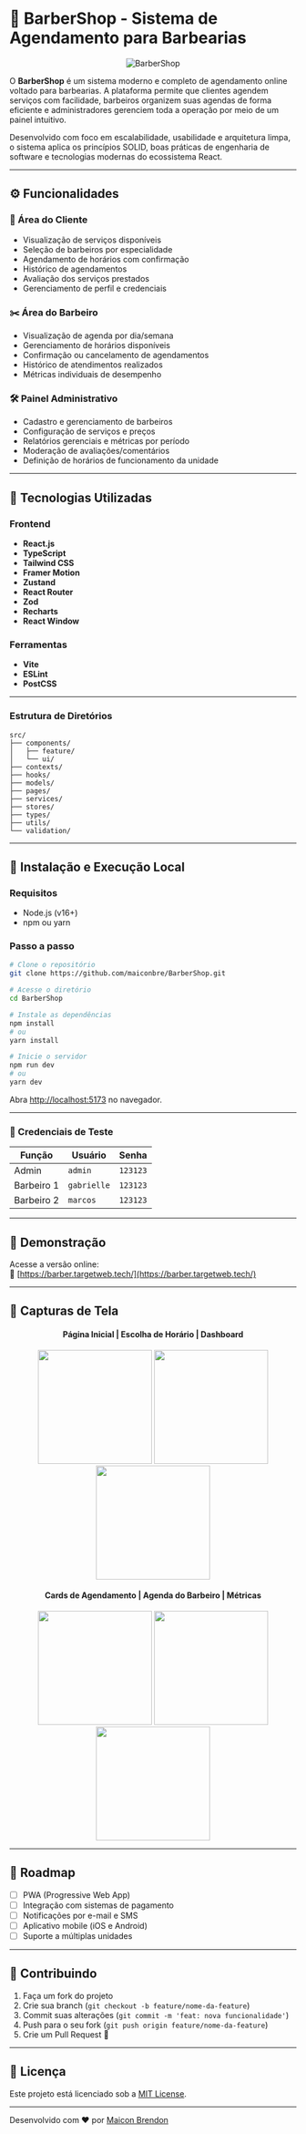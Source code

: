 # 💈 BarberShop - Sistema de Agendamento para Barbearias

<p align="center">
  <img src="./public/img/tela-inicial.png" alt="BarberShop" />
</p>

O **BarberShop** é um sistema moderno e completo de agendamento online voltado para barbearias. A plataforma permite que clientes agendem serviços com facilidade, barbeiros organizem suas agendas de forma eficiente e administradores gerenciem toda a operação por meio de um painel intuitivo.

Desenvolvido com foco em escalabilidade, usabilidade e arquitetura limpa, o sistema aplica os princípios SOLID, boas práticas de engenharia de software e tecnologias modernas do ecossistema React.

---

## ⚙️ Funcionalidades

### 👤 Área do Cliente
- Visualização de serviços disponíveis
- Seleção de barbeiros por especialidade
- Agendamento de horários com confirmação
- Histórico de agendamentos
- Avaliação dos serviços prestados
- Gerenciamento de perfil e credenciais

### ✂️ Área do Barbeiro
- Visualização de agenda por dia/semana
- Gerenciamento de horários disponíveis
- Confirmação ou cancelamento de agendamentos
- Histórico de atendimentos realizados
- Métricas individuais de desempenho

### 🛠️ Painel Administrativo
- Cadastro e gerenciamento de barbeiros
- Configuração de serviços e preços
- Relatórios gerenciais e métricas por período
- Moderação de avaliações/comentários
- Definição de horários de funcionamento da unidade

---

## 🧰 Tecnologias Utilizadas

### Frontend
- **React.js**
- **TypeScript**
- **Tailwind CSS**
- **Framer Motion**
- **Zustand**
- **React Router**
- **Zod**
- **Recharts**
- **React Window**

### Ferramentas
- **Vite**
- **ESLint**
- **PostCSS**

---

### Estrutura de Diretórios

```
src/
├── components/
│   ├── feature/
│   └── ui/
├── contexts/
├── hooks/
├── models/
├── pages/
├── services/
├── stores/
├── types/
├── utils/
└── validation/
```

---


## 🚀 Instalação e Execução Local

### Requisitos
- Node.js (v16+)
- npm ou yarn

### Passo a passo

```bash
# Clone o repositório
git clone https://github.com/maiconbre/BarberShop.git

# Acesse o diretório
cd BarberShop

# Instale as dependências
npm install
# ou
yarn install

# Inicie o servidor
npm run dev
# ou
yarn dev
```

Abra [http://localhost:5173](http://localhost:5173) no navegador.

---

### 🔑 Credenciais de Teste

| Função       | Usuário     | Senha     |
|--------------|-------------|-----------|
| Admin        | `admin`     | `123123`  |
| Barbeiro 1   | `gabrielle` | `123123`  |
| Barbeiro 2   | `marcos`    | `123123`  |

---

## 📱 Demonstração

Acesse a versão online:  
🔗 [https://barber.targetweb.tech/](https://barber.targetweb.tech/)

---

## 📸 Capturas de Tela

<div align="center">
  <h4>Página Inicial | Escolha de Horário | Dashboard</h4>
  <img src="./public/screenshots/Img1.PNG" width="200px" />
  <img src="./public/screenshots/Img2.PNG" width="200px" />
  <img src="./public/screenshots/Img3.PNG" width="200px" />

  <h4>Cards de Agendamento | Agenda do Barbeiro | Métricas</h4>
  <img src="./public/screenshots/Img4.PNG" width="200px" />
  <img src="./public/screenshots/Img5.PNG" width="200px" />
  <img src="./public/screenshots/Img6.PNG" width="200px" />
</div>

---

## 🔄 Roadmap

- [ ] PWA (Progressive Web App)
- [ ] Integração com sistemas de pagamento
- [ ] Notificações por e-mail e SMS
- [ ] Aplicativo mobile (iOS e Android)
- [ ] Suporte a múltiplas unidades

---

## 🤝 Contribuindo

1. Faça um fork do projeto  
2. Crie sua branch (`git checkout -b feature/nome-da-feature`)  
3. Commit suas alterações (`git commit -m 'feat: nova funcionalidade'`)  
4. Push para o seu fork (`git push origin feature/nome-da-feature`)  
5. Crie um Pull Request 🚀

---

## 📄 Licença

Este projeto está licenciado sob a [MIT License](LICENSE).

---

Desenvolvido com ❤️ por [Maicon Brendon](https://github.com/maiconbre)
